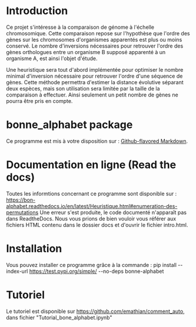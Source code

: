 
# Introduction 

Ce projet s'intéresse à la comparaison de génome à l'échelle chromosomique. Cette comparaison repose sur l'hypothèse que l'ordre des gènes sur les chromosomes d'organismes apparentés est plus ou moins conservé. Le nombre d'inversions nécessaires pour retrouver l'ordre des gènes orthologues entre un organisme B supposé apparenté à un organisme A, est ainsi l'objet d'étude. 

Une heuristique sera tout d'abord implémentée pour optimiser le nombre minimal d'inversion nécessaire pour retrouver l'ordre d'une séquence de gènes. Cette méthode permettra d'estimer la distance évolutive séparant deux espèces, mais son utilisation sera limitée par la taille de la comparaison à effectuer. Ainsi seulement un petit nombre de gènes ne pourra être pris en compte. 

# bonne_alphabet package

Ce programme est mis à votre disposition sur : 
[Github-flavored Markdown](https://github.com/emathian/comment_auto).

# Documentation en ligne (Read the docs)
Toutes les informtions concernant ce programme sont disponible sur : 
https://bon-alphabet.readthedocs.io/en/latest/Heuristique.html#enumeration-des-permutations
Une erreur s'est produite, le code documenté n'apparaît pas dans ReadtheDocs. Nous vous prions
de bien vouloir vous référer aux fichiers HTML contenu dans le dossier docs et d'ouvrir le fichier intro.html. 

# Installation 
 
Vous pouvez installer ce programme grâce à la commande :
pip install --index-url https://test.pypi.org/simple/ --no-deps bonne-alphabet

# Tutoriel 

Le tutoriel est disponible sur https://github.com/emathian/comment_auto, dans fichier "Tutorial_bone_alphabet.ipynb"